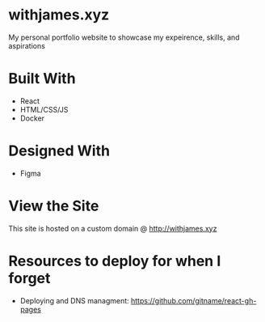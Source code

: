 # withjames.xyz

My personal portfolio website to showcase my expeirence, skills, and aspirations

# Built With

- React
- HTML/CSS/JS
- Docker

# Designed With

- Figma

# View the Site

This site is hosted on a custom domain @ http://withjames.xyz

# Resources to deploy for when I forget

- Deploying and DNS managment: https://github.com/gitname/react-gh-pages
